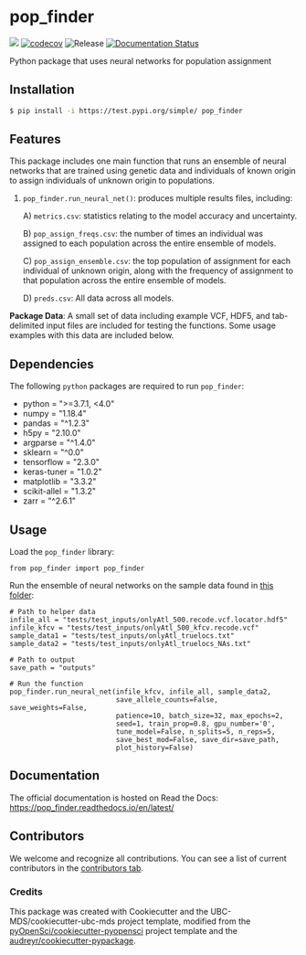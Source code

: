# pop_finder 

![](https://github.com/katieb1/pop_finder/workflows/build/badge.svg) [![codecov](https://codecov.io/gh/katieb1/pop_finder/branch/main/graph/badge.svg)](https://codecov.io/gh/katieb1/pop_finder) ![Release](https://img.shields.io/github/v/release/katieb1/pop_finder?include_prereleases) [![Documentation Status](https://readthedocs.org/projects/pop_finder/badge/?version=latest)](https://pop_finder.readthedocs.io/en/latest/?badge=latest)

Python package that uses neural networks for population assignment

## Installation

```bash
$ pip install -i https://test.pypi.org/simple/ pop_finder
```

## Features

This package includes one main function that runs an ensemble of neural networks that are trained using genetic data and individuals of known origin to assign individuals of unknown origin to populations.

1. `pop_finder.run_neural_net()`: produces multiple results files, including:

    A) `metrics.csv`: statistics relating to the model accuracy and uncertainty.

    B) `pop_assign_freqs.csv`: the number of times an individual was assigned to each population across the entire ensemble of models.

    C) `pop_assign_ensemble.csv`: the top population of assignment for each individual of unknown origin, along with the frequency of assignment to that population across the entire ensemble of models.

    D) `preds.csv`: All data across all models.

**Package Data**: A small set of data including example VCF, HDF5, and tab-delimited input files are included for testing the functions. Some usage examples with this data are included below.

## Dependencies

The following `python` packages are required to run `pop_finder`:

* python = ">=3.7.1, <4.0"
* numpy = "1.18.4"
* pandas = "^1.2.3"
* h5py = "2.10.0"
* argparse = "^1.4.0"
* sklearn = "^0.0"
* tensorflow = "2.3.0"
* keras-tuner = "1.0.2"
* matplotlib = "3.3.2"
* scikit-allel = "1.3.2"
* zarr = "^2.6.1"

## Usage

Load the `pop_finder` library:

```
from pop_finder import pop_finder
```

Run the ensemble of neural networks on the sample data found in [this folder](https://github.com/katieb1/pop_finder/tree/main/tests/test_inputs):

```
# Path to helper data
infile_all = "tests/test_inputs/onlyAtl_500.recode.vcf.locator.hdf5"
infile_kfcv = "tests/test_inputs/onlyAtl_500_kfcv.recode.vcf"
sample_data1 = "tests/test_inputs/onlyAtl_truelocs.txt"
sample_data2 = "tests/test_inputs/onlyAtl_truelocs_NAs.txt" 

# Path to output
save_path = "outputs"

# Run the function
pop_finder.run_neural_net(infile_kfcv, infile_all, sample_data2,
                          save_allele_counts=False, save_weights=False,
                          patience=10, batch_size=32, max_epochs=2,
                          seed=1, train_prop=0.8, gpu_number='0',
                          tune_model=False, n_splits=5, n_reps=5,
                          save_best_mod=False, save_dir=save_path,
                          plot_history=False)
```

## Documentation

The official documentation is hosted on Read the Docs: https://pop_finder.readthedocs.io/en/latest/

## Contributors

We welcome and recognize all contributions. You can see a list of current contributors in the [contributors tab](https://github.com/katieb1/pop_finder/graphs/contributors).

### Credits

This package was created with Cookiecutter and the UBC-MDS/cookiecutter-ubc-mds project template, modified from the [pyOpenSci/cookiecutter-pyopensci](https://github.com/pyOpenSci/cookiecutter-pyopensci) project template and the [audreyr/cookiecutter-pypackage](https://github.com/audreyr/cookiecutter-pypackage).
